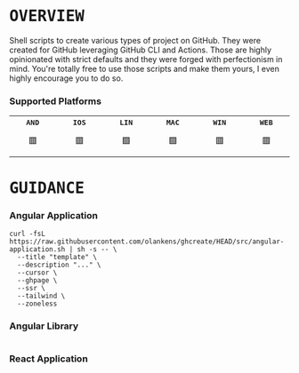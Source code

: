 # <samp>OVERVIEW</samp>

Shell scripts to create various types of project on GitHub.
They were created for GitHub leveraging GitHub CLI and Actions.
Those are highly opinionated with strict defaults and they were forged with perfectionism in mind.
You're totally free to use those scripts and make them yours, I even highly encourage you to do so.

### Supported Platforms

<table>
  <tr align="center">
    <th><samp>AND</samp></th>
    <th><samp>IOS</samp></th>
    <th><samp>LIN</samp></th>
    <th><samp>MAC</samp></th>
    <th><samp>WIN</samp></th>
    <th><samp>WEB</samp></th>
  </tr>
  <tr align="center" height="50">
    <td width="9999">🟥</td>
    <td width="9999">🟥</td>
    <td width="9999">🟩</td>
    <td width="9999">🟩</td>
    <td width="9999">🟥</td>
    <td width="9999">🟥</td>
  </tr>
</table>

# <samp>GUIDANCE</samp>

### Angular Application

```shell
curl -fsL https://raw.githubusercontent.com/olankens/ghcreate/HEAD/src/angular-application.sh | sh -s -- \
  --title "template" \
  --description "..." \
  --cursor \
  --ghpage \
  --ssr \
  --tailwind \
  --zoneless
```

### Angular Library

```shell

```

### React Application

```shell

```
